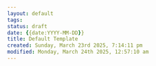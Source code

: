 ```yaml
---
layout: default
tags: 
status: draft
date: {{date:YYYY-MM-DD}}
title: Default Template
created: Sunday, March 23rd 2025, 7:14:11 pm
modified: Monday, March 24th 2025, 12:57:10 am
---
```

